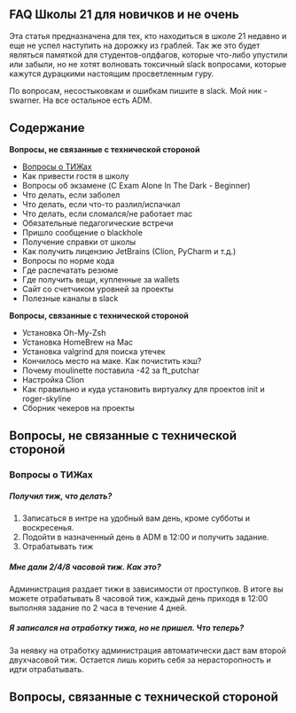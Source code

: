 FAQ Школы 21 для новичков и не очень
------------------------------------

Эта статья предназначена для тех, кто находиться в школе 21 недавно и еще не успел наступить на дорожку из граблей.
Так же это будет являться памяткой для студентов-олдфагов, которые что-либо упустили или забыли, но не хотят волновать
токсичный slack вопросами, которые кажутся дурацкими настоящим просветленным гуру.

По вопросам, несостыковкам и ошибкам пишите в slack. Мой ник - swarner.
На все остальное есть ADM.

Содержание
----------

**Вопросы, не связанные с технической стороной**

- [Вопросы о ТИЖах](#tig)
- Как привести гостя в школу
- Вопросы об экзамене (C Exam Alone In The Dark - Beginner)
- Что делать, если заболел
- Что делать, если что-то разлил/испачкал
- Что делать, если сломался/не работает mac
- Обязательные педагогические встречи 
- Пришло сообщение о blackhole
- Получение справки от школы
- Как получить лицензию JetBrains (Clion, PyCharm и т.д.)
- Вопросы по норме кода
- Где распечатать резюме
- Где получить вещи, купленные за wallets
- Сайт со счетчиком уровней за проекты
- Полезные каналы в slack

**Вопросы, связанные с технической стороной**
- Установка Oh-My-Zsh
- Установка HomeBrew на Mac
- Установка valgrind для поиска утечек
- Кончилось место на маке. Как почистить кэш?
- Почему moulinette поставила -42 за ft_putchar
- Настройка Clion
- Как правильно и куда установить виртуалку для проектов init и roger-skyline
- Сборник чекеров на проекты







Вопросы, не связанные с технической стороной
-------------------------------------------------
### <a name="tig">Вопросы о ТИЖах</a>


##### Получил тиж, что делать?
1. Записаться в интре на удобный вам день, кроме субботы и воскресенья.
2. Подойти в назначенный день в ADM в 12:00 и получить задание.
3. Отрабатывать тиж 

##### Мне дали 2/4/8 часовой тиж. Как это?
Администрация раздает тижи в зависимости от проступков. В итоге вы можете отрабатывать 8 часовой тиж, каждый день приходя в 12:00 выполняя задание по 2 часа в течение 4 дней.

##### Я записался на отработку тижа, но не пришел. Что теперь?
За неявку на отработку администрация автоматически даст вам второй двухчасовой тиж. Остается лишь корить себя за нерасторопность и идти отрабатывать.

Вопросы, связанные с технической стороной
-------------------------------------------------
